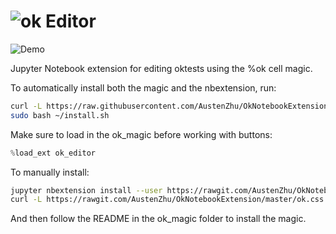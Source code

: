 ![ok](https://okpy.org/static/img/logo-tiny.svg) Editor
===============

![Demo](http://imgur.com/FmQ32Tm.gif)

Jupyter Notebook extension for editing oktests using the %ok cell magic.

To automatically install both the magic and the nbextension, run: 
```bash
curl -L https://raw.githubusercontent.com/AustenZhu/OkNotebookExtension/master/install.sh > ~/install.sh
sudo bash ~/install.sh
```
Make sure to load in the ok_magic before working with buttons: 
```python
%load_ext ok_editor
```


To manually install: 
```bash
jupyter nbextension install --user https://rawgit.com/AustenZhu/OkNotebookExtension/master/ok_editor.js
curl -L https://rawgit.com/AustenZhu/OkNotebookExtension/master/ok.css > $(jupyter --data-dir)/nbextensions/ok.css
```
And then follow the README in the ok_magic folder to install the magic. 